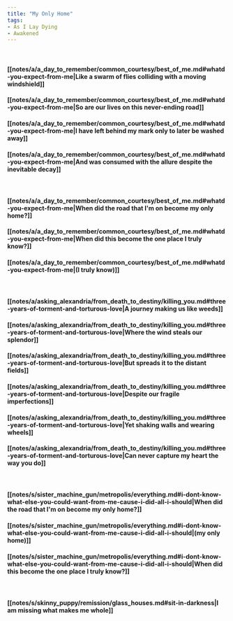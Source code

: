 ```yaml
---
title: "My Only Home"
tags:
- As I Lay Dying
- Awakened
---
```

&nbsp;
#### [[notes/a/a_day_to_remember/common_courtesy/best_of_me.md#whatd-you-expect-from-me|Like a swarm of flies colliding with a moving windshield]]
#### [[notes/a/a_day_to_remember/common_courtesy/best_of_me.md#whatd-you-expect-from-me|So are our lives on this never-ending road]]
#### [[notes/a/a_day_to_remember/common_courtesy/best_of_me.md#whatd-you-expect-from-me|I have left behind my mark only to later be washed away]]
#### [[notes/a/a_day_to_remember/common_courtesy/best_of_me.md#whatd-you-expect-from-me|And was consumed with the allure despite the inevitable decay]]
&nbsp;
#### [[notes/a/a_day_to_remember/common_courtesy/best_of_me.md#whatd-you-expect-from-me|When did the road that I'm on become my only home?]]
#### [[notes/a/a_day_to_remember/common_courtesy/best_of_me.md#whatd-you-expect-from-me|When did this become the one place I truly know?]]
#### [[notes/a/a_day_to_remember/common_courtesy/best_of_me.md#whatd-you-expect-from-me|(I truly know)]]
&nbsp;
#### [[notes/a/asking_alexandria/from_death_to_destiny/killing_you.md#three-years-of-torment-and-torturous-love|A journey making us like weeds]]
#### [[notes/a/asking_alexandria/from_death_to_destiny/killing_you.md#three-years-of-torment-and-torturous-love|Where the wind steals our splendor]]
#### [[notes/a/asking_alexandria/from_death_to_destiny/killing_you.md#three-years-of-torment-and-torturous-love|But spreads it to the distant fields]]
#### [[notes/a/asking_alexandria/from_death_to_destiny/killing_you.md#three-years-of-torment-and-torturous-love|Despite our fragile imperfections]]
#### [[notes/a/asking_alexandria/from_death_to_destiny/killing_you.md#three-years-of-torment-and-torturous-love|Yet shaking walls and wearing wheels]]
#### [[notes/a/asking_alexandria/from_death_to_destiny/killing_you.md#three-years-of-torment-and-torturous-love|Can never capture my heart the way you do]]
&nbsp;
#### [[notes/s/sister_machine_gun/metropolis/everything.md#i-dont-know-what-else-you-could-want-from-me-cause-i-did-all-i-should|When did the road that I'm on become my only home?]]
#### [[notes/s/sister_machine_gun/metropolis/everything.md#i-dont-know-what-else-you-could-want-from-me-cause-i-did-all-i-should|(my only home)]]
#### [[notes/s/sister_machine_gun/metropolis/everything.md#i-dont-know-what-else-you-could-want-from-me-cause-i-did-all-i-should|When did this become the one place I truly know?]]
&nbsp;
#### [[notes/s/skinny_puppy/remission/glass_houses.md#sit-in-darkness|I am missing what makes me whole]]

